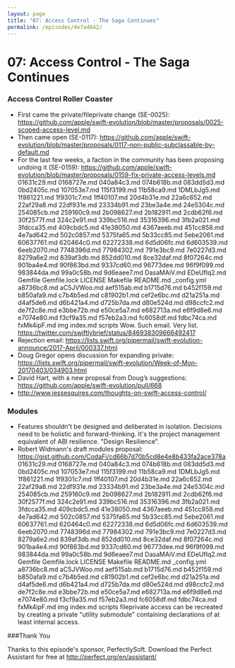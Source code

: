 ```yaml
---
layout: page
title: "07: Access Control - The Saga Continues"
permalink: /episodes/4e7ad642/
---
```


# 07: Access Control - The Saga Continues

### Access Control Roller Coaster

* First came the private/fileprivate change (SE-0025): https://github.com/apple/swift-evolution/blob/master/proposals/0025-scoped-access-level.md
* Then came open (SE-0117): https://github.com/apple/swift-evolution/blob/master/proposals/0117-non-public-subclassable-by-default.md
* For the last few weeks, a faction in the community has been proposing undoing it (SE-0159): https://github.com/apple/swift-evolution/blob/master/proposals/0159-fix-private-access-levels.md
 01631c29.md 0168727e.md 040a84c3.md 074b618b.md 083dd5d3.md 0bd2405c.md 107053e7.md 115f3199.md 11b58ca9.md 1DMLbJg5.md 1f861221.md 1f9301c7.md 1ff40107.md 20d4b31e.md 22a6c652.md 22af29a8.md 22df931e.md 23334b91.md 23be3a4e.md 24e5304c.md 254085cb.md 259160c9.md 2b098627.md 2b182911.md 2cdb62f6.md 30f2577f.md 324c2e91.md 339bc516.md 35316396.md 3fb2a021.md 3fdcca35.md 409cbdc5.md 41e38050.md 4367aeeb.md 451cc858.md 4e7ad642.md 502c0857.md 5375fa65.md 5b33cc85.md 5ebe2061.md 60637761.md 620464c0.md 62272338.md 6d5d06fc.md 6d603539.md 6eeb2070.md 7748396d.md 77984302.md 791e3bc9.md 7e0227d3.md 8279a6e2.md 839af3db.md 852dd010.md 8ce32daf.md 8f07264c.md 901ba4e4.md 90f863bd.md 9337cd60.md 96773dee.md 96f9f099.md 983844da.md 99a0c58b.md 9d6eaee7.md DasaMAiV.md EDeUfIq2.md Gemfile Gemfile.lock LICENSE Makefile README.md _config.yml a8736bc8.md aC5JVWoo.md aef515ab.md b1715d76.md b452f159.md b850afa9.md c7b4b5ed.md c81902b1.md cef2e6bc.md d21a251a.md d4af5de6.md d6b421a4.md d725b7da.md d80e524d.md d98ccfc2.md de7f2c8e.md e3bbe72b.md e50ce5a7.md e682713a.md e6f9d8e6.md e7074e80.md f3cf9a35.md f57eb2a3.md fc6058df.md fdbc74ca.md fxMk4ipF.md img index.md scripts Wow. Such email. Very list. https://twitter.com/swiftlybrief/status/846938309666492417
* Rejection email: https://lists.swift.org/pipermail/swift-evolution-announce/2017-April/000337.html
* Doug Gregor opens discussion for expanding private: https://lists.swift.org/pipermail/swift-evolution/Week-of-Mon-20170403/034903.html
* David Hart, with a new proposal from Doug’s suggestions: https://github.com/apple/swift-evolution/pull/668
* http://www.jessesquires.com/thoughts-on-swift-access-control/

### Modules

* Features shouldn't be designed and deliberated in isolation. Decisions need to be holistic and forward-thinking. It's the project management equivalent of ABI resilience. "Design Resilience".
* Robert Widmann's draft modules proposal: https://gist.github.com/CodaFi/cd66b7d70b5cd8e4e8b433fa2ace378a
 01631c29.md 0168727e.md 040a84c3.md 074b618b.md 083dd5d3.md 0bd2405c.md 107053e7.md 115f3199.md 11b58ca9.md 1DMLbJg5.md 1f861221.md 1f9301c7.md 1ff40107.md 20d4b31e.md 22a6c652.md 22af29a8.md 22df931e.md 23334b91.md 23be3a4e.md 24e5304c.md 254085cb.md 259160c9.md 2b098627.md 2b182911.md 2cdb62f6.md 30f2577f.md 324c2e91.md 339bc516.md 35316396.md 3fb2a021.md 3fdcca35.md 409cbdc5.md 41e38050.md 4367aeeb.md 451cc858.md 4e7ad642.md 502c0857.md 5375fa65.md 5b33cc85.md 5ebe2061.md 60637761.md 620464c0.md 62272338.md 6d5d06fc.md 6d603539.md 6eeb2070.md 7748396d.md 77984302.md 791e3bc9.md 7e0227d3.md 8279a6e2.md 839af3db.md 852dd010.md 8ce32daf.md 8f07264c.md 901ba4e4.md 90f863bd.md 9337cd60.md 96773dee.md 96f9f099.md 983844da.md 99a0c58b.md 9d6eaee7.md DasaMAiV.md EDeUfIq2.md Gemfile Gemfile.lock LICENSE Makefile README.md _config.yml a8736bc8.md aC5JVWoo.md aef515ab.md b1715d76.md b452f159.md b850afa9.md c7b4b5ed.md c81902b1.md cef2e6bc.md d21a251a.md d4af5de6.md d6b421a4.md d725b7da.md d80e524d.md d98ccfc2.md de7f2c8e.md e3bbe72b.md e50ce5a7.md e682713a.md e6f9d8e6.md e7074e80.md f3cf9a35.md f57eb2a3.md fc6058df.md fdbc74ca.md fxMk4ipF.md img index.md scripts fileprivate access can be recreated by creating a private "utility submodule" containing declarations of at least internal access.

###Thank You 

Thanks to this episode's sponsor, PerfectlySoft. Download the Perfect Assistant for free at http://perfect.org/en/assistant/
